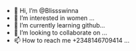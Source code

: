 - 👋 Hi, I’m @Blissswinna
- 👀 I’m interested in women ...
- 🌱 I’m currently learning github...
- 💞️ I’m looking to collaborate on ...
- 📫 How to reach me +2348146709414 ...

<!---
Blissswinna/Blissswinna is a ✨ special ✨ repository because its `README.md` (this file) appears on your GitHub profile.
You can click the Preview link to take a look at your changes.
--->
